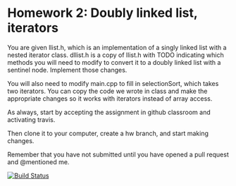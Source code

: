 # Homework 2: Doubly linked list, iterators

You are given llist.h, which is an implementation of a singly linked list with a nested iterator class. dllist.h is a copy of llist.h with TODO indicating which methods you will need to modify to convert it to a doubly linked list with a sentinel node. Implement those changes.

You will also need to modify main.cpp to fill in selectionSort, which takes two iterators. You can copy the code we wrote in class and make the appropriate changes so it works with iterators instead of array access.

As always, start by accepting the assignment in github classroom and activating travis.

Then clone it to your computer, create a hw branch, and start making changes.

Remember that you have not submitted until you have opened a pull request and @mentioned me. 

[![Build Status](https://travis-ci.com/cisc3130/2-list.svg?token=sGqTPYKnjS4iVpK7fKg1&branch=master)](https://travis-ci.com/cisc3130/2-list)
